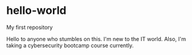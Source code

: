 # hello-world
My first repository

Hello to anyone who stumbles on this. I'm new to the IT world. 
Also, I'm taking a cybersecurity bootcamp course currently.
